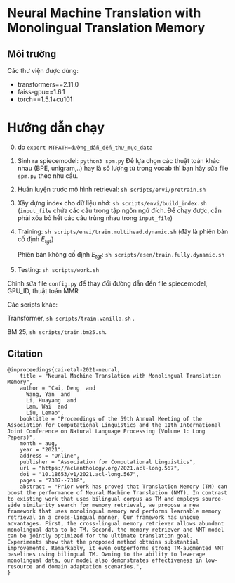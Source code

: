 # Neural Machine Translation with Monolingual Translation Memory

## Môi trường 

Các thư viện được dùng:

- transformers==2.11.0
- faiss-gpu==1.6.1
- torch==1.5.1+cu101

# Hướng dẫn chạy


0. do `export MTPATH=đường_dẫn_đến_thư_mục_data` 
1. Sinh ra spiecemodel: `python3 spm.py` 
Để lựa chọn các thuật toán khác nhau (BPE, unigram,..) hay là số lượng từ trong vocab thì bạn hãy sửa file `spm.py` theo nhu cầu.

2. Huấn luyện trước mô hình retrieval: `sh scripts/envi/pretrain.sh`

3. Xây dựng index cho dữ liệu nhớ: `sh scripts/envi/build_index.sh` (`input_file` chứa các câu trong tập ngôn ngữ đích. Để chạy được, cần phải xóa bỏ hết các câu trùng nhau trong `input_file`)
4. Training: `sh scripts/envi/train.multihead.dynamic.sh` (đây là phiên bản cố định $E_{tgt}$) 

    Phiên bản không cố định $E_{tgt}$:  `sh scripts/esen/train.fully.dynamic.sh`
5. Testing:   `sh scripts/work.sh`

Chỉnh sửa file `config.py` để thay đổi đường dẫn đến file spiecemodel, GPU_ID, thuật toán MMR 

Các scripts khác:

Transformer,  `sh scripts/train.vanilla.sh` .

BM 25,  `sh scripts/train.bm25.sh`.

## Citation

```
@inproceedings{cai-etal-2021-neural,
    title = "Neural Machine Translation with Monolingual Translation Memory",
    author = "Cai, Deng  and
      Wang, Yan  and
      Li, Huayang  and
      Lam, Wai  and
      Liu, Lemao",
    booktitle = "Proceedings of the 59th Annual Meeting of the Association for Computational Linguistics and the 11th International Joint Conference on Natural Language Processing (Volume 1: Long Papers)",
    month = aug,
    year = "2021",
    address = "Online",
    publisher = "Association for Computational Linguistics",
    url = "https://aclanthology.org/2021.acl-long.567",
    doi = "10.18653/v1/2021.acl-long.567",
    pages = "7307--7318",
    abstract = "Prior work has proved that Translation Memory (TM) can boost the performance of Neural Machine Translation (NMT). In contrast to existing work that uses bilingual corpus as TM and employs source-side similarity search for memory retrieval, we propose a new framework that uses monolingual memory and performs learnable memory retrieval in a cross-lingual manner. Our framework has unique advantages. First, the cross-lingual memory retriever allows abundant monolingual data to be TM. Second, the memory retriever and NMT model can be jointly optimized for the ultimate translation goal. Experiments show that the proposed method obtains substantial improvements. Remarkably, it even outperforms strong TM-augmented NMT baselines using bilingual TM. Owning to the ability to leverage monolingual data, our model also demonstrates effectiveness in low-resource and domain adaptation scenarios.",
}
```
